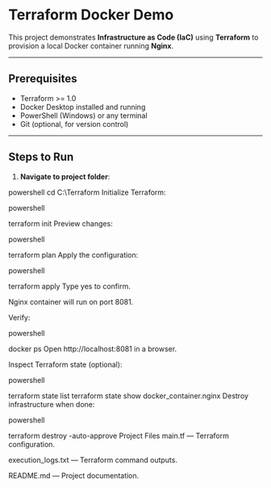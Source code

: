# Terraform Docker Demo

This project demonstrates **Infrastructure as Code (IaC)** using **Terraform** to provision a local Docker container running **Nginx**.

---

## Prerequisites

- Terraform >= 1.0  
- Docker Desktop installed and running  
- PowerShell (Windows) or any terminal  
- Git (optional, for version control)

---

## Steps to Run

1. **Navigate to project folder**:

powershell
cd C:\Terraform
Initialize Terraform:

powershell

terraform init
Preview changes:

powershell

terraform plan
Apply the configuration:

powershell

terraform apply
Type yes to confirm.

Nginx container will run on port 8081.

Verify:

powershell

docker ps
Open http://localhost:8081 in a browser.

Inspect Terraform state (optional):

powershell

terraform state list
terraform state show docker_container.nginx
Destroy infrastructure when done:

powershell

terraform destroy -auto-approve
Project Files
main.tf — Terraform configuration.

execution_logs.txt — Terraform command outputs.

README.md — Project documentation.
